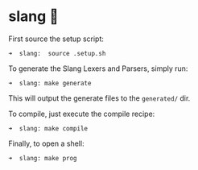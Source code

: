 # slang 🤙


First source the setup script:

```
➜  slang:  source .setup.sh
```

To generate the Slang Lexers and Parsers, simply run:

```
➜  slang: make generate
```
This will output the generate files to the `generated/` dir.

To compile, just execute the compile recipe:
```
➜  slang: make compile
```

Finally, to open a shell:
```
➜  slang: make prog
```
